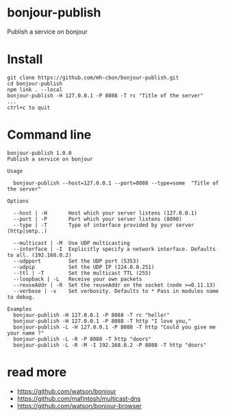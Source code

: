 # bonjour-publish
Publish a service on bonjour

# Install

```
git clone https://github.com/mh-cbon/bonjour-publish.git
cd bonjour-publish
npm link . --local
bonjour-publish -H 127.0.0.1 -P 8088 -T rc "Title of the server"
...
ctrl+c to quit
```

# Command line

    bonjour-publish 1.0.0
    Publish a service on bonjour

    Usage

      bonjour-publish --host=127.0.0.1 --port=8088 --type=some  "Title of the server"

    Options

      --host | -H       Host which your server listens (127.0.0.1)
      --port | -P       Port which your server listens (8090)
      --type | -T       Type of interface provided by your server (http|smtp..)

      --multicast | -M  Use UDP multicasting
      --interface | -I  Explicitly specify a network interface. Defaults to all. (192.168.0.2)
      --udpport         Set the UDP port (5353)
      --udpip           Set the UDP IP (224.0.0.251)
      --ttl | -T        Set the multicast TTL (255)
      --loopback | -L   Receive your own packets
      --reuseAddr | -R  Set the reuseAddr on the socket (node >=0.11.13)
      --verbose | -v    Set verbosity. Defaults to * Pass in modules name to debug.

    Examples
      bonjour-publish -H 127.0.0.1 -P 8088 -T rc "hello!"
      bonjour-publish -H 127.0.0.1 -P 8088 -T http "I love you,"
      bonjour-publish -L -H 127.0.0.1 -P 8088 -T http "Could you give me your name ?"
      bonjour-publish -L -R -P 8088 -T http "doors"
      bonjour-publish -L -R -M -I 192.168.0.2 -P 8088 -T http "doors"

# read more

- https://github.com/watson/bonjour
- https://github.com/mafintosh/multicast-dns
- https://github.com/watson/bonjour-browser
